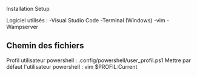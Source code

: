 Installation Setup

Logiciel utilisés : 
-Visual Studio Code
-Terminal (Windows)
-vim 
-Wampserver


## Chemin des fichiers

Profil utilisateur powershell : .config/powershell/user_profil.ps1
Mettre par défaut l'utilisateur powershell : vim $PROFIL:Current